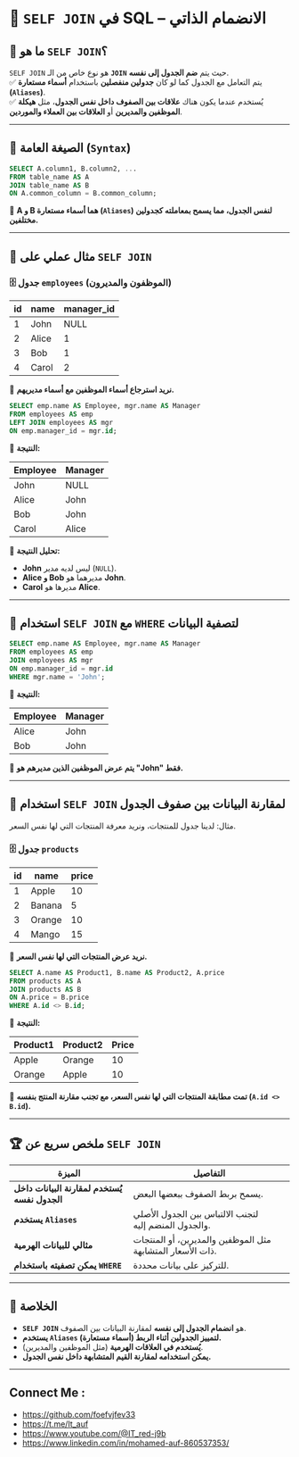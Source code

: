 # 📌 **`SELF JOIN` في SQL – الانضمام الذاتي**

## 🔹 **ما هو `SELF JOIN`؟**

`SELF JOIN` هو نوع خاص من الـ **`JOIN`** حيث يتم **ضم الجدول إلى نفسه**.  
✅ يتم التعامل مع الجدول كما لو كان **جدولين منفصلين** باستخدام **أسماء مستعارة (`Aliases`)**.  
✅ يُستخدم عندما يكون هناك **علاقات بين الصفوف داخل نفس الجدول**، مثل **هيكلة الموظفين والمديرين** أو **العلاقات بين العملاء والموردين**.

---

## 🔹 **الصيغة العامة (`Syntax`)**

```sql
SELECT A.column1, B.column2, ...  
FROM table_name AS A  
JOIN table_name AS B  
ON A.common_column = B.common_column;
```

📌 **A و B هما أسماء مستعارة (`Aliases`) لنفس الجدول، مما يسمح بمعاملته كجدولين مختلفين.**

---

## 🔹 **مثال عملي على `SELF JOIN`**

### 🗄️ **جدول `employees` (الموظفون والمديرون)**

|id|name|manager_id|
|---|---|---|
|1|John|NULL|
|2|Alice|1|
|3|Bob|1|
|4|Carol|2|

🔹 **نريد استرجاع أسماء الموظفين مع أسماء مديريهم.**

```sql
SELECT emp.name AS Employee, mgr.name AS Manager  
FROM employees AS emp  
LEFT JOIN employees AS mgr  
ON emp.manager_id = mgr.id;
```

🔹 **النتيجة:**

|Employee|Manager|
|---|---|
|John|NULL|
|Alice|John|
|Bob|John|
|Carol|Alice|

📌 **تحليل النتيجة:**

- **John** ليس لديه مدير (`NULL`).
- **Alice و Bob** مديرهما هو **John**.
- **Carol** مديرها هو **Alice**.

---

## 🔹 **استخدام `SELF JOIN` مع `WHERE` لتصفية البيانات**

```sql
SELECT emp.name AS Employee, mgr.name AS Manager  
FROM employees AS emp  
JOIN employees AS mgr  
ON emp.manager_id = mgr.id  
WHERE mgr.name = 'John';
```

🔹 **النتيجة:**

|Employee|Manager|
|---|---|
|Alice|John|
|Bob|John|

📌 **يتم عرض الموظفين الذين مديرهم هو "John" فقط.**

---

## 🔹 **استخدام `SELF JOIN` لمقارنة البيانات بين صفوف الجدول**

مثال: لدينا جدول للمنتجات، ونريد معرفة المنتجات التي لها نفس السعر.

### 🗄️ **جدول `products`**

|id|name|price|
|---|---|---|
|1|Apple|10|
|2|Banana|5|
|3|Orange|10|
|4|Mango|15|

🔹 **نريد عرض المنتجات التي لها نفس السعر.**

```sql
SELECT A.name AS Product1, B.name AS Product2, A.price  
FROM products AS A  
JOIN products AS B  
ON A.price = B.price  
WHERE A.id <> B.id;
```

🔹 **النتيجة:**

|Product1|Product2|Price|
|---|---|---|
|Apple|Orange|10|
|Orange|Apple|10|

📌 **تمت مطابقة المنتجات التي لها نفس السعر، مع تجنب مقارنة المنتج بنفسه (`A.id <> B.id`).**

---

## 🏆 **ملخص سريع عن `SELF JOIN`**

|الميزة|التفاصيل|
|---|---|
|**يُستخدم لمقارنة البيانات داخل الجدول نفسه**|يسمح بربط الصفوف ببعضها البعض.|
|**يستخدم `Aliases`**|لتجنب الالتباس بين الجدول الأصلي والجدول المنضم إليه.|
|**مثالي للبيانات الهرمية**|مثل الموظفين والمديرين، أو المنتجات ذات الأسعار المتشابهة.|
|**يمكن تصفيته باستخدام `WHERE`**|للتركيز على بيانات محددة.|

---

## 🎯 **الخلاصة**

- **`SELF JOIN`** هو **انضمام الجدول إلى نفسه** لمقارنة البيانات بين الصفوف.
- **يستخدم `Aliases` (أسماء مستعارة) لتمييز الجدولين أثناء الربط.**
- **يُستخدم في العلاقات الهرمية** (مثل الموظفين والمديرين).
- **يمكن استخدامه لمقارنة القيم المتشابهة داخل نفس الجدول.**

---


## Connect Me :

- https://github.com/foefvjfev33
- https://t.me/It_auf
- https://www.youtube.com/@IT_red-j9b
- https://www.linkedin.com/in/mohamed-auf-860537353/
